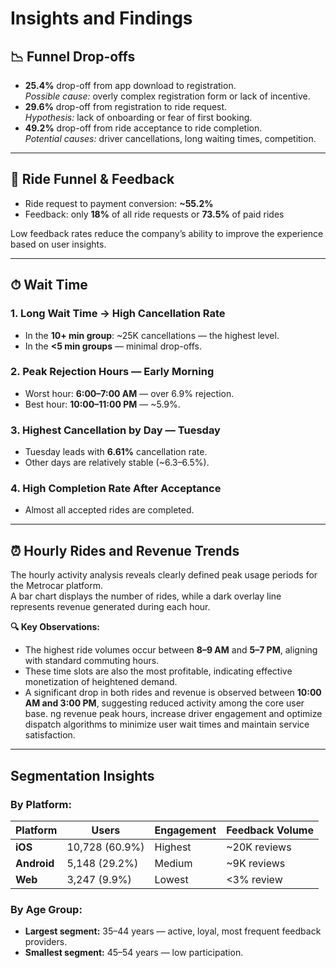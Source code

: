 # Insights and Findings

## 📉 Funnel Drop-offs

- **25.4%** drop-off from app download to registration.  
  _Possible cause:_ overly complex registration form or lack of incentive.
- **29.6%** drop-off from registration to ride request.  
  _Hypothesis:_ lack of onboarding or fear of first booking.
- **49.2%** drop-off from ride acceptance to ride completion.  
  _Potential causes:_ driver cancellations, long waiting times, competition.

---

## 🚖 Ride Funnel & Feedback

- Ride request to payment conversion: **~55.2%**
- Feedback: only **18%** of all ride requests or **73.5%** of paid rides

Low feedback rates reduce the company’s ability to improve the experience based on user insights.

---

## ⏱ Wait Time

### 1. Long Wait Time → High Cancellation Rate
- In the **10+ min group**: ~25K cancellations — the highest level.
- In the **<5 min groups** — minimal drop-offs.

### 2. Peak Rejection Hours — Early Morning
- Worst hour: **6:00–7:00 AM** — over 6.9% rejection.
- Best hour: **10:00–11:00 PM** — ~5.9%.

### 3. Highest Cancellation by Day — Tuesday
- Tuesday leads with **6.61%** cancellation rate.
- Other days are relatively stable (~6.3–6.5%).

### 4. High Completion Rate After Acceptance
- Almost all accepted rides are completed.

---

## ⏰ Hourly Rides and Revenue Trends

The hourly activity analysis reveals clearly defined peak usage periods for the Metrocar platform.  
A bar chart displays the number of rides, while a dark overlay line represents revenue generated during each hour.

**🔍 Key Observations:**
- The highest ride volumes occur between **8–9 AM** and **5–7 PM**, aligning with standard commuting hours.
- These time slots are also the most profitable, indicating effective monetization of heightened demand.
- A significant drop in both rides and revenue is observed between **10:00 AM and 3:00 PM**, suggesting reduced activity among the core user base.
ng revenue peak hours, increase driver engagement and optimize dispatch algorithms to minimize user wait times and maintain service satisfaction.

---

## Segmentation Insights

### By Platform:
| Platform | Users | Engagement | Feedback Volume |
| --- | --- | --- | --- |
| **iOS** | 10,728 (60.9%) | Highest | ~20K reviews |
| **Android** | 5,148 (29.2%) | Medium | ~9K reviews |
| **Web** | 3,247 (9.9%) | Lowest | <3% review |

### By Age Group:
- **Largest segment:** 35–44 years — active, loyal, most frequent feedback providers.
- **Smallest segment:** 45–54 years — low participation.

